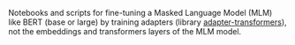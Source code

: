 Notebooks and scripts for fine-tuning a Masked Language Model (MLM) like BERT (base or large) by training adapters (library [adapter-transformers](https://github.com/Adapter-Hub/adapter-transformers)), not the embeddings and transformers layers of the MLM model.
